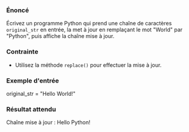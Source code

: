 ### Énoncé

Écrivez un programme Python qui prend une chaîne de caractères ```original_str``` en entrée, la met à jour en remplaçant le mot "World" par "Python", puis affiche la chaîne mise à jour.

### Contrainte

- Utilisez la méthode ```replace()``` pour effectuer la mise à jour.

### Exemple d'entrée

original_str = "Hello World!"

### Résultat attendu

Chaîne mise à jour : Hello Python!
